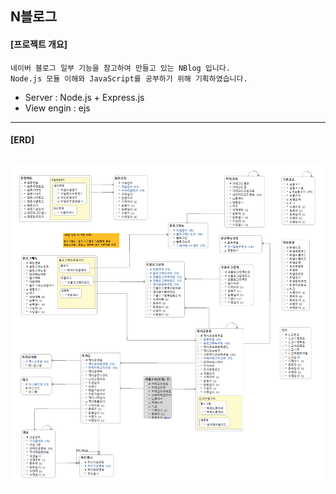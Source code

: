 ## N블로그

#### [프로젝트 개요]
    네이버 블로그 일부 기능을 참고하여 만들고 있는 NBlog 입니다.
    Node.js 모듈 이해와 JavaScript를 공부하기 위해 기획하였습니다.
     
* Server : Node.js + Express.js
* View engin : ejs
---
#### [ERD]
![Logical](./NBlog_Logical_ERD.png)
---

